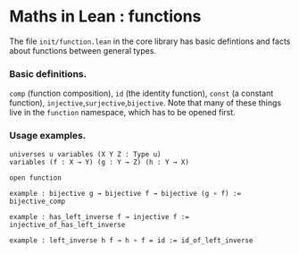 # Maths in Lean : functions

The file `init/function.lean` in the core library has basic defintions
and facts about functions between general types.

### Basic definitions.

`comp` (function composition), `id` (the identity function), `const` (a
constant function), `injective`,`surjective`,`bijective`. Note that many
of these things live in the `function` namespace, which has to be opened
first.

### Usage examples.

```
universes u variables (X Y Z : Type u)
variables (f : X → Y) (g : Y → Z) (h : Y → X)

open function 

example : bijective g → bijective f → bijective (g ∘ f) := bijective_comp 

example : has_left_inverse f → injective f := injective_of_has_left_inverse 

example : left_inverse h f → h ∘ f = id := id_of_left_inverse
```

